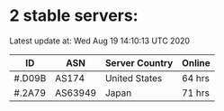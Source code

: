 # 2 stable servers:

Latest update at: Wed Aug 19 14:10:13 UTC 2020

| ID | ASN | Server Country | Online |
| -- | --- | -------------- | ------ |
| #.D09B | AS174 | United States | 64 hrs |
| #.2A79 | AS63949 | Japan | 71 hrs |

